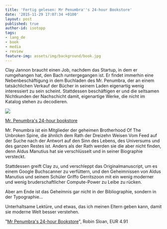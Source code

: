 ```yaml
---
title: 'Fertig gelesen: Mr Penumbra''s 24-hour Bookstore'
date: '2015-11-29 17:07:34 +0100'
layout: post
published: true
author-id: isotopp
tags:
- lang_de
- book
- media
- review
feature-img: assets/img/background/book.jpg
---
```

Clay Jannon braucht einen Job, nachdem das Startup, in dem er rumgehangen hat, den Bach runtergegangen ist. Er findet immerhin eine Nebenbeschäftigung in dem Buchladen des Mr. Penumbra, der an einem tatsächlichen Verkauf der Bücher in seinem Laden eigenartig wenig interessiert zu sein scheint. Stattdessen beschäftigen er und die seltsamen Nichtkunden der Nachschicht damit, eigenartige Werke, die nicht im Katalog stehen zu decodieren.

[![](/uploads/2015/11/bookstore.jpg)](https://www.amazon.de/Mr-Penumbras-24-hour-Bookstore-English-ebook/dp/B00A25NLOU)

[Mr. Penumbra's 24-hour bookstore](https://www.amazon.de/Mr-Penumbras-24-hour-Bookstore-English-ebook/dp/B00A25NLOU)

Mr. Penumbra ist ein Mitglieder der geheimen Brotherhood Of The Unbroken Spine, die ähnlich dem Rath der Dreizehn Weisen Vom Feed auf der Suche nach der Antwort auf den Sinn des Lebens, des Universums und des ganzen Restes ist. Anders als der Rath werden sie die aber nicht finden, denn Aldus Manutius hat sie verschlüsselt und in seiner Biographie versteckt.

Stattdessen greift Clay zu, und verschleppt das Originalmanuscript, um es einem Google Buchscanner zu verfüttern, und den Geheimnissen von Aldus Manutius und seinem Schüler Griffo Gerritszoon mit ein wenig moderner und wenig bruderschaftlicher Compute-Power zu Leibe zu rücken.

Aber am Ende ist das Geheimnis gar nicht in der Bibliographie, sondern in der Typographie…

Unterhaltsame Lektüre, und etwas, das ich meinen Eltern geben kann, damit sie moderne Welt besser verstehen.

"[Mr Penumbra's 24-hour Bookstore](https://www.amazon.de/Mr-Penumbras-24-hour-Bookstore-English-ebook/dp/B00A25NLOU)", Robin Sloan, EUR 4.91 
